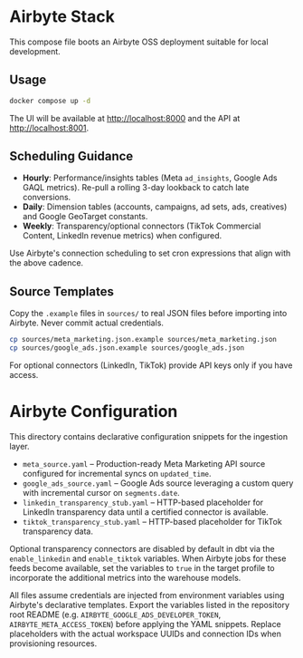# Airbyte Stack

This compose file boots an Airbyte OSS deployment suitable for local development.

## Usage

```bash
docker compose up -d
```

The UI will be available at <http://localhost:8000> and the API at <http://localhost:8001>.

## Scheduling Guidance

- **Hourly**: Performance/insights tables (Meta `ad_insights`, Google Ads GAQL metrics). Re-pull a rolling 3-day lookback to catch late conversions.
- **Daily**: Dimension tables (accounts, campaigns, ad sets, ads, creatives) and Google GeoTarget constants.
- **Weekly**: Transparency/optional connectors (TikTok Commercial Content, LinkedIn revenue metrics) when configured.

Use Airbyte's connection scheduling to set cron expressions that align with the above cadence.

## Source Templates

Copy the `.example` files in `sources/` to real JSON files before importing into Airbyte. Never commit actual credentials.

```bash
cp sources/meta_marketing.json.example sources/meta_marketing.json
cp sources/google_ads.json.example sources/google_ads.json
```

For optional connectors (LinkedIn, TikTok) provide API keys only if you have access.
# Airbyte Configuration

This directory contains declarative configuration snippets for the ingestion layer.

- `meta_source.yaml` – Production-ready Meta Marketing API source configured for incremental syncs on `updated_time`.
- `google_ads_source.yaml` – Google Ads source leveraging a custom query with incremental cursor on `segments.date`.
- `linkedin_transparency_stub.yaml` – HTTP-based placeholder for LinkedIn transparency data until a certified connector is available.
- `tiktok_transparency_stub.yaml` – HTTP-based placeholder for TikTok transparency data.

Optional transparency connectors are disabled by default in dbt via the `enable_linkedin` and `enable_tiktok` variables. When Airbyte jobs for these feeds become available, set the variables to `true` in the target profile to incorporate the additional metrics into the warehouse models.

All files assume credentials are injected from environment variables using Airbyte's declarative templates. Export the variables listed in the repository root README (e.g. `AIRBYTE_GOOGLE_ADS_DEVELOPER_TOKEN`, `AIRBYTE_META_ACCESS_TOKEN`) before applying the YAML snippets. Replace placeholders with the actual workspace UUIDs and connection IDs when provisioning resources.

